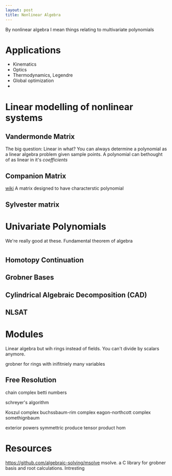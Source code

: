 ```yaml
---
layout: post
title: Nonlinear Algebra
---
```


By nonlinear algebra I mean things relating to multivariate polynomials

# Applications
- Kinematics
- Optics
- Thermodynamics, Legendre
- Global optimization
- 

# Linear modelling of nonlinear systems
## Vandermonde Matrix
The big question: Linear in what?
You can always determine a polynomial as a linear algebra problem given sample points. A polynomial can bethought of as linear in it's _coefficients_


## Companion Matrix
[wiki](https://en.wikipedia.org/wiki/Companion_matrix)
A matrix designed to have characterstic polynomial

## Sylvester matrix

# Univariate Polynomials
We're really good at these.
Fundamental theorem of algebra

#

## Homotopy Continuation
## Grobner Bases


## Cylindrical Algebraic Decomposition (CAD)

## NLSAT

# Modules
Linear algebra but wih rings instead of fields. You can't divide by scalars anymore.

grobner for rings with inifitniely many variables

## Free Resolution

chain complex
betti numbers


schreyer's algorithm

Koszul complex
buchssbaum-rim complex
eagon-northcott complex
somethignbaum

exterior powers
symmettric produce
tensor product
hom



# Resources

https://github.com/algebraic-solving/msolve msolve. a C library for grobner basis and root calculations. Intresting